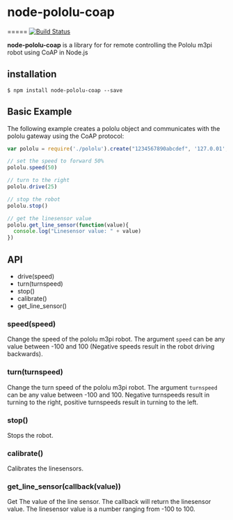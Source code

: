 # node-pololu-coap
=====
[![Build Status](https://travis-ci.org/sillevl/node-pololu-coap.svg?branch=master)](https://travis-ci.org/sillevl/node-pololu-coap)


__node-pololu-coap__ is a library for for remote controlling the Pololu m3pi robot using CoAP in Node.js

## installation

```
$ npm install node-pololu-coap --save
```
## Basic Example

The following example creates a pololu object and communicates with the pololu gateway using the CoAP protocol:

```js
var pololu = require('./pololu').create("1234567890abcdef", '127.0.01', 5683)

// set the speed to forward 50%
pololu.speed(50)

// turn to the right
pololu.drive(25)

// stop the robot
pololu.stop()

// get the linesensor value
pololu.get_line_sensor(function(value){
  console.log("Linesensor value: " + value)
})

```

## API

  * drive(speed)
  * turn(turnspeed)
  * stop()
  * calibrate()
  * get_line_sensor()

### speed(speed)
Change the speed of the pololu m3pi robot. The argument `speed` can be any value between -100 and 100 (Negative speeds result in the robot driving backwards).


### turn(turnspeed)
Change the turn speed of the pololu m3pi robot. The argument `turnspeed` can be any value between -100 and 100. Negative turnspeeds result in turning to the right, positive turnspeeds result in turning to the left.


### stop()
Stops the robot.


### calibrate()
Calibrates the linesensors.


### get_line_sensor(callback(value))
Get The value of the line sensor. The callback will return the linesensor value. The linesensor value is a number ranging from -100 to 100.
